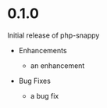 # 0.1.0

Initial release of php-snappy

* Enhancements
  * an enhancement

* Bug Fixes
  * a bug fix
